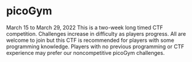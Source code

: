 # picoGym
March 15 to March 29, 2022
This is a two-week long timed CTF competition. Challenges increase in difficulty as players progress. All are welcome to join but this CTF is recommended for players with some programming knowledge. Players with no previous programming or CTF experience may prefer our noncompetitive picoGym challenges.

